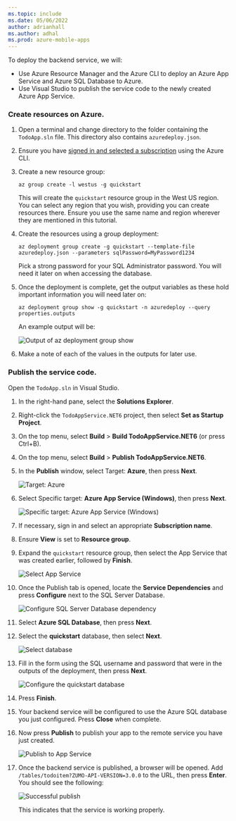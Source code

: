 ```yaml
---
ms.topic: include
ms.date: 05/06/2022
author: adrianhall
ms.author: adhal
ms.prod: azure-mobile-apps
---
```


To deploy the backend service, we will:

* Use Azure Resource Manager and the Azure CLI to deploy an Azure App Service and Azure SQL Database to Azure.
* Use Visual Studio to publish the service code to the newly created Azure App Service.

### Create resources on Azure.

1. Open a terminal and change directory to the folder containing the `TodoApp.sln` file. This directory also contains `azuredeploy.json`.
1. Ensure you have [signed in and selected a subscription](/cli/azure/authenticate-azure-cli) using the Azure CLI.
1. Create a new resource group:

    ``` azurecli
    az group create -l westus -g quickstart
    ```

    This will create the `quickstart` resource group in the West US region.  You can select any region that you wish, providing you can create resources there.  Ensure you use the same name and region wherever they are mentioned in this tutorial.

1. Create the resources using a group deployment:

    ``` azurecli
    az deployment group create -g quickstart --template-file azuredeploy.json --parameters sqlPassword=MyPassword1234
    ```

    Pick a strong password for your SQL Administrator password.  You will need it later on when accessing the database.

2. Once the deployment is complete, get the output variables as these hold important information you will need later on:

    ``` azurecli
    az deployment group show -g quickstart -n azuredeploy --query properties.outputs
    ```

    An example output will be:

    ![Output of az deployment group show](~/mobile-apps/azure-mobile-apps/media/quickstart/windows/deploy-backend-outputs.png)

3. Make a note of each of the values in the outputs for later use.

### Publish the service code.

Open the `TodoApp.sln` in Visual Studio.

1. In the right-hand pane, select the **Solutions Explorer**.
1. Right-click the `TodoAppService.NET6` project, then select **Set as Startup Project**.
1. On the top menu, select **Build** > **Build TodoAppService.NET6** (or press Ctrl+B).
1. On the top menu, select **Build** > **Publish TodoAppService.NET6**.
1. In the **Publish** window, select Target: **Azure**, then press **Next**.

    ![Target: Azure](~/mobile-apps/azure-mobile-apps/media/quickstart/windows/publish-backend-target.png)

1. Select Specific target: **Azure App Service (Windows)**, then press **Next**.

    ![Specific target: Azure App Service (Windows)](~/mobile-apps/azure-mobile-apps/media/quickstart/windows/publish-backend-appservice.png)

1. If necessary, sign in and select an appropriate **Subscription name**.
1. Ensure **View** is set to **Resource group**.
1. Expand the `quickstart` resource group, then select the App Service that was created earlier, followed by **Finish**.

    ![Select App Service](~/mobile-apps/azure-mobile-apps/media/quickstart/windows/publish-backend-selection.png)

1. Once the Publish tab is opened, locate the **Service Dependencies** and press **Configure** next to the SQL Server Database.

    ![Configure SQL Server Database dependency](~/mobile-apps/azure-mobile-apps/media/quickstart/windows/publish-backend-service-dependency.png)

1. Select **Azure SQL Database**, then press **Next**.
1. Select the **quickstart** database, then select **Next**.

    ![Select database](~/mobile-apps/azure-mobile-apps/media/quickstart/windows/publish-backend-select-db.png)

1. Fill in the form using the SQL username and password that were in the outputs of the deployment, then press **Next**.

    ![Configure the quickstart database](~/mobile-apps/azure-mobile-apps/media/quickstart/windows/publish-backend-configure-db.png)

2. Press **Finish**.
3. Your backend service will be configured to use the Azure SQL database you just configured.  Press **Close** when complete.
4. Now press **Publish** to publish your app to the remote service you have just created.

    ![Publish to App Service](~/mobile-apps/azure-mobile-apps/media/quickstart/windows/publish-backend-to-appservice.png)

5. Once the backend service is published, a browser will be opened. Add `/tables/todoitem?ZUMO-API-VERSION=3.0.0` to the URL, then press **Enter**.  You should see the following:

    ![Successful publish](~/mobile-apps/azure-mobile-apps/media/quickstart/windows/publish-backend-success.png)

    This indicates that the service is working properly.